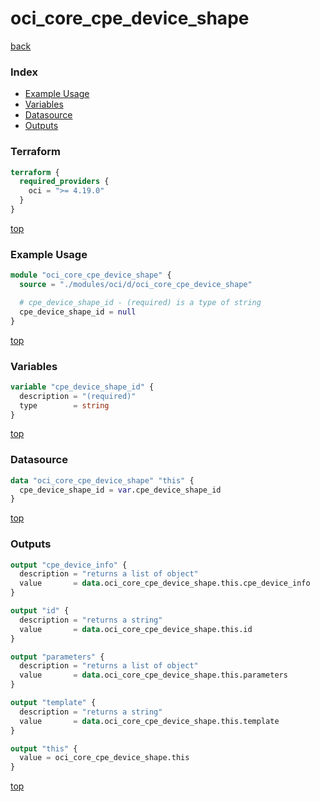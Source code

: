 # oci_core_cpe_device_shape

[back](../oci.md)

### Index

- [Example Usage](#example-usage)
- [Variables](#variables)
- [Datasource](#datasource)
- [Outputs](#outputs)

### Terraform

```terraform
terraform {
  required_providers {
    oci = ">= 4.19.0"
  }
}
```

[top](#index)

### Example Usage

```terraform
module "oci_core_cpe_device_shape" {
  source = "./modules/oci/d/oci_core_cpe_device_shape"

  # cpe_device_shape_id - (required) is a type of string
  cpe_device_shape_id = null
}
```

[top](#index)

### Variables

```terraform
variable "cpe_device_shape_id" {
  description = "(required)"
  type        = string
}
```

[top](#index)

### Datasource

```terraform
data "oci_core_cpe_device_shape" "this" {
  cpe_device_shape_id = var.cpe_device_shape_id
}
```

[top](#index)

### Outputs

```terraform
output "cpe_device_info" {
  description = "returns a list of object"
  value       = data.oci_core_cpe_device_shape.this.cpe_device_info
}

output "id" {
  description = "returns a string"
  value       = data.oci_core_cpe_device_shape.this.id
}

output "parameters" {
  description = "returns a list of object"
  value       = data.oci_core_cpe_device_shape.this.parameters
}

output "template" {
  description = "returns a string"
  value       = data.oci_core_cpe_device_shape.this.template
}

output "this" {
  value = oci_core_cpe_device_shape.this
}
```

[top](#index)
